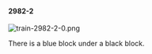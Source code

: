#### 2982-2
![train-2982-2-0.png](https://github.com/lil-lab/nlvr/raw/master/nlvr/train/images/15/train-2982-2-0.png "train-2982-2-0.png")

There is a blue block under a black block.
